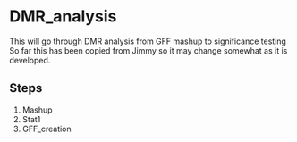 # DMR_analysis

This will go through DMR analysis from GFF mashup to significance testing
So far this has been copied from Jimmy so it may change somewhat as it is developed.

## Steps
1. Mashup
2. Stat1
3. GFF_creation
